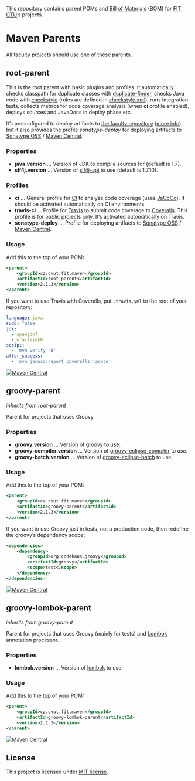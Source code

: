 This repository contains parent POMs and [Bill of Materials] (BOM) for [FIT CTU]’s projects.


Maven Parents
=============

All faculty projects should use one of these parents.


root-parent
-----------

This is the root parent with basic plugins and profiles. It automatically checks classpath for duplicate classes with
[duplicate-finder], checks Java code with [checkstyle] \(rules are defined in [checkstyle.xml]), runs integration tests,
collects metrics for code coverage analysis (when **ci** profile enabled), deploys sources and JavaDocs in deploy phase
etc.

It’s preconfigured to deploy artifacts to [the faculty repository](https://repository.fit.cvut.cz/maven)
([more info][wiki-maven-repos]), but it also provides the profile _sonatype-deploy_ for deploying artifacts to
[Sonatype OSS] / [Maven Central].

### Properties

*  **java.version** ... Version of JDK to compile sources for (default is 1.7).
*  **slf4j.version** ... Version of [slf4j-api] to use (default is 1.7.10).

### Profiles

*  **ci** ... General profile for [CI] to analyze code coverage (uses [JaCoCo]). It should be activated automatically
   on CI environments.
*  **travis-ci** ... Profile for [Travis] to submit code coverage to [Coveralls]. This profile is for public projects
   only. It’s activated automatically on Travis.
*  **sonatype-deploy** ... Profile for deploying artifacts to [Sonatype OSS] / [Maven Central].

### Usage

Add this to the top of your POM:

```xml
<parent>
    <groupId>cz.cvut.fit.maven</groupId>
    <artifactId>root-parent</artifactId>
    <version>2.1.3</version>
</parent>
```

If you want to use Travis with Coveralls, put `.travis.yml` to the root of your repository:

```yml
language: java
sudo: false
jdk:
  - openjdk7
  - oraclejdk8
script:
  - 'mvn verify -B'
after_success:
  - 'mvn jacoco:report coveralls:jacoco'
```

[![Maven Central](https://maven-badges.herokuapp.com/maven-central/cz.cvut.fit.maven/root-parent/badge.svg)](https://maven-badges.herokuapp.com/maven-central/cz.cvut.fit.maven/root-parent)


groovy-parent
-------------
_inherits from root-parent_

Parent for projects that uses Groovy.

### Properties

*  **groovy.version** ... Version of [groovy] to use.
*  **groovy-compiler.version** ... Version of [groovy-eclipse-compiler] to use.
*  **groovy-batch.version** ... Version of [groovy-eclipse-batch] to use.

### Usage

Add this to the top of your POM:

```xml
<parent>
    <groupId>cz.cvut.fit.maven</groupId>
    <artifactId>groovy-parent</artifactId>
    <version>2.1.3</version>
</parent>
```

If you want to use Groovy just in tests, not a production code, then redefine the groovy’s dependency scope:

```xml
<dependencies>
    <dependency>
        <groupId>org.codehaus.groovy</groupId>
        <artifactId>groovy</artifactId>
        <scope>test</scope>
    </dependency>
</dependencies>
```

[![Maven Central](https://maven-badges.herokuapp.com/maven-central/cz.cvut.fit.maven/groovy-parent/badge.svg)](https://maven-badges.herokuapp.com/maven-central/cz.cvut.fit.maven/groovy-parent)


groovy-lombok-parent
--------------------
_inherits from groovy-parent_

Parent for projects that uses Groovy (mainly for tests) and [Lombok] annotation processor.

### Properties

*  **lombok.version** ... Version of [lombok] to use.

### Usage

Add this to the top of your POM:

```xml
<parent>
    <groupId>cz.cvut.fit.maven</groupId>
    <artifactId>groovy-lombok-parent</artifactId>
    <version>2.1.3</version>
</parent>
```

[![Maven Central](https://maven-badges.herokuapp.com/maven-central/cz.cvut.fit.maven/groovy-lombok-parent/badge.svg)](https://maven-badges.herokuapp.com/maven-central/cz.cvut.fit.maven/groovy-lombok-parent)


License
-------

This project is licensed under [MIT license](http://opensource.org/licenses/MIT).


<!-- Links -->

[Bill of Materials]: http://howtodoinjava.com/2014/02/18/maven-bom-bill-of-materials-dependency/
[duplicate-finder]: https://github.com/ning/maven-duplicate-finder-plugin
[checkstyle]: http://checkstyle.sourceforge.net/
[CI]: http://en.wikipedia.org/wiki/Continuous_integration
[Coveralls]: https://coveralls.io/
[FIT CTU]: http://fit.cvut.cz
[JaCoCo]: http://www.eclemma.org/jacoco/
[Maven Central]: http://search.maven.org/
[Lombok]: http://projectlombok.org/
[Sonatype OSS]: https://docs.sonatype.org/display/Repository/Sonatype+OSS+Maven+Repository+Usage+Guide
[Travis]: https://travis-ci.org/
[wiki-maven-repos]: https://rozvoj.fit.cvut.cz/Main/Maven-repositare

[checkstyle.xml]: /codequality-resources/src/main/resources/cz/cvut/fit/maven/codequality/checkstyle.xml

[groovy]: http://search.maven.org/#search|gav|1|g%3A%22org.codehaus.groovy%22%20AND%20a%3A%22groovy%22
[groovy-eclipse-batch]: http://search.maven.org/#search|gav|1|g%3A%22org.codehaus.groovy%22%20AND%20a%3A%22groovy-eclipse-batch%22
[groovy-eclipse-compiler]: http://search.maven.org/#search|gav|1|g%3A%22org.codehaus.groovy%22%20AND%20a%3A%22groovy-eclipse-compiler%22
[lombok]: http://search.maven.org/#search|gav|1|g%3A%22org.projectlombok%22%20AND%20a%3A%22lombok%22
[slf4j-api]: http://search.maven.org/#search|gav|1|g%3A%22org.slf4j%22%20AND%20a%3A%22slf4j-api%22
